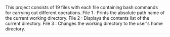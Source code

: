 This project consists of 19 files with each file containing bash commands for carrying out different operations.
File 1 : Prints the absolute path name of the current working directory.
File 2 : Displays the contents list of the current directory.
File 3 : Changes the working directory to the user's home directory.
